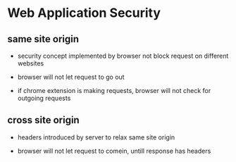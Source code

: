 
# Web Application Security  

## same site origin   

* security concept implemented by browser not block request on different websites   

* browser will not let request to go out   

* if chrome extension is making requests, browser will not check for outgoing requests   

## cross site origin   

* headers introduced by server to relax same site origin   

* browser will not let request to comein, untill response has headers   
